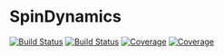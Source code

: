 # SpinDynamics

[![Build Status](https://travis-ci.com/mboselli97/SpinDynamics.jl.svg?branch=master)](https://travis-ci.com/mboselli97/SpinDynamics.jl)
[![Build Status](https://ci.appveyor.com/api/projects/status/github/mboselli97/SpinDynamics.jl?svg=true)](https://ci.appveyor.com/project/mboselli97/SpinDynamics-jl)
[![Coverage](https://codecov.io/gh/mboselli97/SpinDynamics.jl/branch/master/graph/badge.svg)](https://codecov.io/gh/mboselli97/SpinDynamics.jl)
[![Coverage](https://coveralls.io/repos/github/mboselli97/SpinDynamics.jl/badge.svg?branch=master)](https://coveralls.io/github/mboselli97/SpinDynamics.jl?branch=master)

